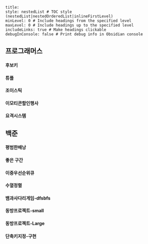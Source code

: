 ```table-of-contents
title: 
style: nestedList # TOC style (nestedList|nestedOrderedList|inlineFirstLevel)
minLevel: 0 # Include headings from the specified level
maxLevel: 0 # Include headings up to the specified level
includeLinks: true # Make headings clickable
debugInConsole: false # Print debug info in Obsidian console
```
## 프로그래머스
#### 후보키
#### 튜플
#### 조이스틱
#### 이모티콘할인행사
#### 요격시스템

## 백준
#### 평범한배낭
#### 좋은 구간

#### 이중우선순위큐

#### 수열정렬

#### 뱀과사다리게임-dfsbfs

#### 동방프로젝트-small

#### 동방프로젝트-Large

#### 단축키지정-구현
